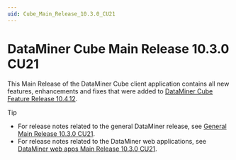 ```yaml
---
uid: Cube_Main_Release_10.3.0_CU21
---
```


# DataMiner Cube Main Release 10.3.0 CU21

This Main Release of the DataMiner Cube client application contains all new features, enhancements and fixes that were added to [DataMiner Cube Feature Release 10.4.12](xref:Cube_Feature_Release_10.4.12).

> [!TIP]
>
> - For release notes related to the general DataMiner release, see [General Main Release 10.3.0 CU21](xref:General_Main_Release_10.3.0_CU21).
> - For release notes related to the DataMiner web applications, see [DataMiner web apps Main Release 10.3.0 CU21](xref:Web_apps_Main_Release_10.3.0_CU21).
